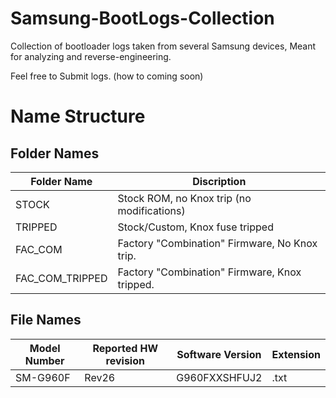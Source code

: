 # Samsung-BootLogs-Collection
Collection of bootloader logs taken from several Samsung devices, Meant for analyzing and reverse-engineering.

Feel free to Submit logs. (how to coming soon)

# Name Structure

## Folder Names
| Folder Name     | Discription                                   |
| --------------- | --------------------------------------------- |
| STOCK           | Stock ROM, no Knox trip (no modifications)    | 
| TRIPPED         | Stock/Custom, Knox fuse tripped               |
| FAC_COM         | Factory "Combination" Firmware, No Knox trip. |
| FAC_COM_TRIPPED | Factory "Combination" Firmware, Knox tripped. |

## File Names
| Model Number  | Reported HW revision | Software Version | Extension     |
| ------------- | -------------------- | -------------    | ------------- |
| SM-G960F      | Rev26                | G960FXXSHFUJ2    | .txt          |
